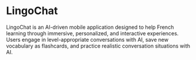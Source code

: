 # LingoChat
LingoChat is an AI-driven mobile application designed to help French learning through immersive, personalized, and interactive experiences. Users engage in level-appropriate conversations with AI, save new vocabulary as flashcards, and practice realistic conversation situations with AI. 
